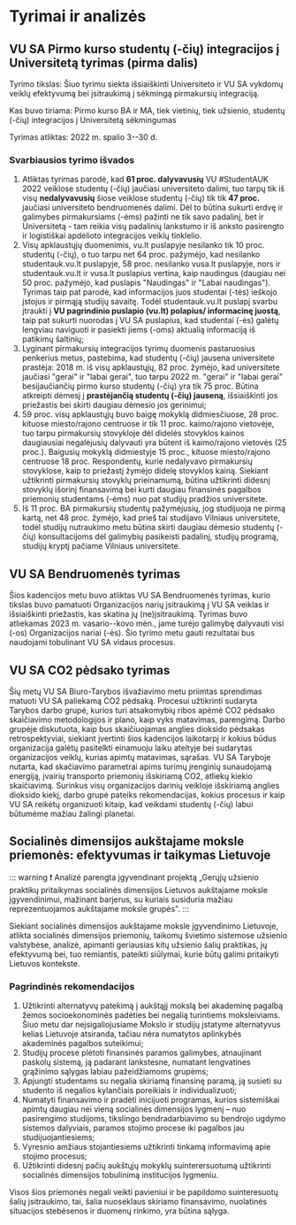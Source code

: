 # Tyrimai ir analizės

## VU SA Pirmo kurso studentų (-čių) integracijos į Universitetą tyrimas (pirma dalis)

Tyrimo tikslas: Šiuo tyrimu siekta išsiaiškinti Universiteto ir VU SA
vykdomų veiklų efektyvumą bei įsitraukimą į sėkmingą pirmakursių
integraciją.

Kas buvo tiriama: Pirmo kurso BA ir MA, tiek vietinių, tiek užsienio,
studentų (-čių) integracijos į Universitetą sėkmingumas

Tyrimas atliktas: 2022 m. spalio 3--30 d.

### Svarbiausios tyrimo išvados

1. Atliktas tyrimas parodė, kad **61 proc. dalyvavusių** VU #StudentAUK
2022 veiklose studentų (-čių) jaučiasi universiteto dalimi, tuo tarpų
tik iš visų **nedalyvavusių** šiose veiklose studentų (-čių) tik tik
**47 proc.** jaučiasi universiteto bendruomenės dalimi. Dėl to būtina
sukurti erdvę ir galimybes pirmakursiams (-ėms) pažinti ne tik savo
padalinį, bet ir Universitetą - tam reikia visų padalinių lankstumo ir
iš anksto pasirengto ir logistiškai apdėlioto integracijos veiklų
tinklelio.
2. Visų apklaustųjų duomenimis, vu.lt puslapyje nesilanko tik 10 proc.
studentų (-čių), o tuo tarpu net 64 proc. pažymėjo, kad nesilanko
studentauk.vu.lt puslapyje, 58 proc. nesilanko vusa.lt puslapyje, nors
ir studentauk.vu.lt ir vusa.lt puslapius vertina, kaip naudingus
(daugiau nei 50 proc. pažymėjo, kad puslapis "Naudingas" ir "Labai
naudingas"). Tyrimas taip pat parodė, kad informacijos juos studentai
(-tės) ieškojo įstojus ir pirmąją studijų savaitę. Todėl
studentauk.vu.lt puslapį svarbu įtraukti į **VU pagrindinio puslapio
(vu.lt) polapius/ informacinę juostą**, taip pat sukurti nuorodas į VU
SA puslapius, kad studentai (-ės) galėtų lengviau naviguoti ir pasiekti
jiems (-oms) aktualią informaciją iš patikimų šaltinių;
3. Lyginant pirmakursių integracijos tyrimų duomenis pastaruosius
penkerius metus, pastebima, kad studentų (-čių) jausena universitete
prastėja: 2018 m. iš visų apklaustųjų, 82 proc. žymėjo, kad universitete
jaučiasi "gerai" ir "labai gerai", tuo tarpu 2022 m. "gerai" ir "labai
gerai" besijaučiančių pirmo kurso studentų (-čių) yra tik 75 proc.
Būtina atkreipti dėmesį į **prastėjančią studentų (-čių) jauseną**,
išsiaiškinti jos priežastis bei skirti daugiau dėmesio jos gerinimui;
4. 59 proc. visų apklaustųjų buvo baigę mokyklą didmiesčiuose, 28 proc.
kituose miesto/rajono centruose ir tik 11 proc. kaimo/rajono vietovėje,
tuo tarpu pirmakursių stovykloje dėl didelės stovyklos kainos
daugiausiai negalėjusių dalyvauti yra būtent iš kaimo/rajono vietovės
(25 proc.). Baigusių mokyklą didmiestyje 15 proc., kituose miesto/rajono
centruose 18 proc. Respondentų, kurie nedalyvavo pirmakursių stovyklose,
kaip to priežastį žymėjo didelę stovyklos kainą. Siekiant užtikrinti
pirmakursių stovyklų prieinamumą, būtina užtikrinti didesnį stovyklų
išorinį finansavimą bei kurti daugiau finansinės pagalbos priemonių
studentams (-ėms) nuo pat studijų pradžios universitete.
5. Iš 11 proc. BA pirmakursių studentų pažymėjusių, jog studijuoja ne
pirmą kartą, net 48 proc. žymėjo, kad prieš tai studijavo Vilniaus
universitete, todėl studijų nutraukimo metu būtina skirti daugiau
dėmesio studentų (-čių) konsultacijoms dėl galimybių pasikeisti
padalinį, studijų programą, studijų kryptį pačiame Vilniaus
universitete.

## VU SA Bendruomenės tyrimas

Šios kadencijos metu buvo atliktas VU SA Bendruomenės
tyrimas, kurio tikslas buvo pamatuoti Organizacijos narių įsitraukimą į
VU SA veiklas ir išsiaiškinti priežastis, kas skatina jų
(ne)įsitraukimą. Tyrimas buvo atliekamas 2023 m. vasario--kovo mėn.,
jame turėjo galimybę dalyvauti visi (-os) Organizacijos nariai (-ės).
Šio tyrimo metu gauti rezultatai bus naudojami tobulinant VU SA vidaus
procesus.

## VU SA CO2 pėdsako tyrimas

Šių metų VU SA Biuro-Tarybos išvažiavimo metu priimtas sprendimas
matuoti VU SA paliekamą CO2 pėdsaką. Procesui užtikrinti sudaryta
Tarybos darbo grupė, kurios turi atsakomybių ribos apėmė CO2 pėdsako
skaičiavimo metodologijos ir plano, kaip vyks matavimas, parengimą.
Darbo grupėje diskutuota, kaip bus skaičiuojamas anglies dioksido
pėdsakas retrospektyviai, siekiant įvertinti šios kadencijos laikotarpį
ir kokius būdus organizacija galėtų pasitelkti einamuoju laiku ateityje
bei sudarytas organizacijos veiklų, kurias apimtų matavimas, sąrašas. VU
SA Taryboje nutarta, kad skačiavimo parametrai apims turimų įrenginių
sunaudojamą energiją, įvairių transporto priemonių išskiriamą CO2,
atliekų kiekio skaičiavimą. Surinkus visų organizacijos darinių veikloje
išskiriamą anglies dioksido kiekį, darbo grupė pateiks rekomendacijas,
kokius procesus ir kaip VU SA reikėtų organizuoti kitaip, kad veikdami
studentų (-čių) labui būtumėme mažiau žalingi planetai.

## Socialinės dimensijos aukštajame moksle priemonės: efektyvumas ir taikymas Lietuvoje

::: warning ❗️
Analizė parengta įgyvendinant projektą „Gerųjų užsienio praktikų
pritaikymas socialinės dimensijos Lietuvos aukštajame moksle
įgyvendinimui, mažinant barjerus, su kuriais susiduria mažiau
reprezentuojamos aukštajame moksle grupės".
:::

Siekiant socialinės dimensijos aukštajame moksle įgyvendinimo Lietuvoje,
atlikta socialinės dimensijos priemonių, taikomų švietimo sistemose
užsienio valstybėse, analizė, apimanti geriausias kitų užsienio šalių
praktikas, jų efektyvumą bei, tuo remiantis, pateikti siūlymai, kurie
būtų galimi pritaikyti Lietuvos kontekste.

### Pagrindinės rekomendacijos

1. Užtikrinti alternatyvų patekimą į aukštąjį mokslą bei akademinę
    pagalbą žemos socioekonominės padėties bei negalią turintiems
    moksleiviams. Šiuo metu dar neįsigaliojusiame Mokslo ir studijų
    įstatyme alternatyvus kelias Lietuvoje atsiranda, tačiau nėra
    numatytos aplinkybės akademinės pagalbos suteikimui;
2. Studijų procese plėtoti finansinės paramos galimybes, atnaujinant
    paskolų sistemą, ją padarant lankstesne, numatant lengvatines
    grąžinimo sąlygas labiau pažeidžiamoms grupėms;
3. Apjungti studentams su negalia skiriamą finansinę paramą, ją susieti
    su studento iš negalios kylančiais poreikiais ir individualizuoti;
4. Numatyti finansavimo ir pradėti inicijuoti programas, kurios
    sistemiškai apimtų daugiau nei vieną socialinės dimensijos lygmenį
    – nuo pasirengimo studijoms, tikslingo bendradarbiavimo su bendrojo
    ugdymo sistemos dalyviais, paramos stojimo procese iki pagalbos jau
    studijuojantiesiems;
5. Vyresnio amžiaus stojantiesiems užtikrinti tinkamą informavimą apie
    stojimo procesus;
6. Užtikrinti didesnį pačių aukštųjų mokyklų suinterersuotumą
    užtikrinti socialinės dimensijos tobulinimą institucijos lygmeniu.

Visos šios priemonės negali veikti pavieniui ir be papildomo
suinteresuotų šalių įsitraukimo, tai, šalia nuoseklaus skiriamo
finansavimo, nuolatinės situacijos stebėsenos ir duomenų rinkimo, yra
būtina sąlyga.
